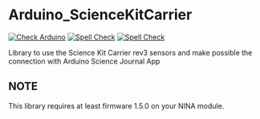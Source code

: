 Arduino_ScienceKitCarrier
=========================
[![Check Arduino](https://github.com/arduino-libraries/Arduino_ScienceKitCarrier/actions/workflows/check-arduino.yml/badge.svg)](https://github.com/arduino-libraries/Arduino_ScienceKitCarrier/actions/workflows/check-arduino.yml)
[![Spell Check](https://github.com/arduino-libraries/Arduino_ScienceKitCarrier/workflows/Spell%20Check/badge.svg)](https://github.com/arduino-libraries/Arduino_ScienceKitCarrier/actions?workflow=Spell+Check)
[![Spell Check](https://github.com/arduino-libraries/Arduino_ScienceKitCarrier/workflows/Sync%20Labels/badge.svg)](https://github.com/arduino-libraries/Arduino_ScienceKitCarrier/actions?workflow=Sync+Labels)

Library to use the Science Kit Carrier rev3 sensors and make possible the connection with Arduino Science Journal App

## NOTE
This library requires at least firmware 1.5.0 on your NINA module.

